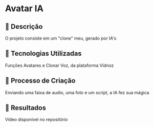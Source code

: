 # Avatar IA

## 📒 Descrição
O projeto consiste em um "clone" meu, gerado por IA's

## 🤖 Tecnologias Utilizadas
Funções Avatares e Clonar Voz, da plataforma Vidnoz

## 🧐 Processo de Criação
Enviando uma faixa de audio, uma foto e um script, a IA fez sua mágica

## 🚀 Resultados
Vídeo disponível no repositório

